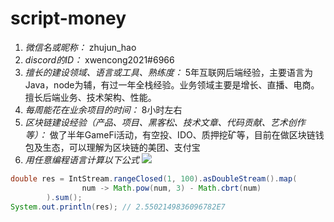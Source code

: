 # script-money

1. *微信名或昵称：* zhujun_hao
2. *discord的ID：* xwencong2021#6966
3. *擅长的建设领域、语言或工具、熟练度：* 5年互联网后端经验，主要语言为Java，node为辅，有过一年全栈经验。业务领域主要是增长、直播、电商。擅长后端业务、技术架构、性能。
4. *每周能花在业余项目的时间：* 8小时左右
5. *区块链建设经验（产品、项目、黑客松、技术文章、代码贡献、艺术创作等）：* 做了半年GameFi活动，有空投、IDO、质押挖矿等，目前在做区块链钱包及生态，可以理解为区块链的美团、支付宝
6. *用任意编程语言计算以下公式*
![](https://latex.codecogs.com/svg.image?\sum_{n=1}^{100}\left&space;(n^{3}-\sqrt[3]{n}&space;\right&space;))

```Java
double res = IntStream.rangeClosed(1, 100).asDoubleStream().map(
                num -> Math.pow(num, 3) - Math.cbrt(num)
        ).sum();
System.out.println(res); // 2.5502149836096782E7
```
